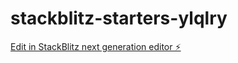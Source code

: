 # stackblitz-starters-ylqlry

[Edit in StackBlitz next generation editor ⚡️](https://stackblitz.com/~/github.com/ra20215563/stackblitz-starters-ylqlry)